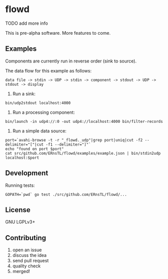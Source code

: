 # flowd

TODO add more info

This is pre-alpha software. More features to come.

## Examples

Components are currently run in reverse order (sink to source).

The data flow for this example as follows:

```data file -> stdin -> UDP -> stdin -> component -> stdout -> UDP -> stdout -> display```

1. Run a sink:

  ```
  bin/udp2stdout localhost:4000
  ```

1. Run a processing component:

  ```
  bin/launch -in udp4://:0 -out udp4://localhost:4000 bin/filter-records
  ```

1. Run a simple data source:

  ```
  port=`avahi-browse -t -r "_flowd._udp"|grep port|uniq|cut -f2 --delimiter="["|cut -f1 --delimiter="]"`
  echo "found on port $port"
  cat src/github.com/ERnsTL/flowd/examples/example.json | bin/stdin2udp localhost:$port
  ```

## Development

Running tests:

  ```GOPATH=`pwd` go test ./src/github.com/ERnsTL/flowd/...```

## License

GNU LGPLv3+

## Contributing

1. open an issue
2. discuss the idea
3. send pull request
4. quality check
5. merged!
